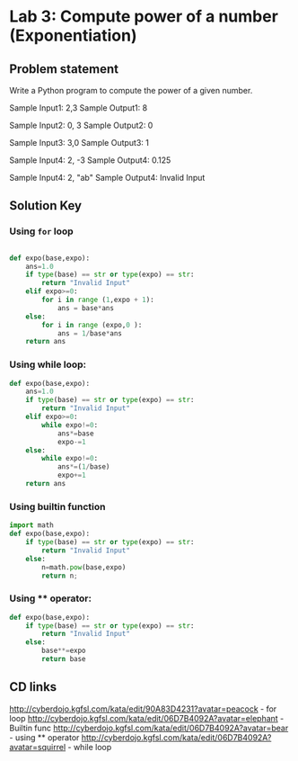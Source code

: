 # Lab 3: Compute power of a number (Exponentiation)

## Problem statement

Write a Python program to compute the power of a given number.

Sample Input1: 2,3
Sample Output1: 8

Sample Input2: 0, 3
Sample Output2: 0

Sample Input3: 3,0
Sample Output3: 1 
	
Sample Input4: 2, -3
Sample Output4: 0.125

Sample Input4: 2, "ab"
Sample Output4: Invalid Input

## Solution Key

### Using `for` loop

```python

def expo(base,expo):
    ans=1.0
    if type(base) == str or type(expo) == str:
        return "Invalid Input"
    elif expo>=0:
        for i in range (1,expo + 1):
            ans = base*ans
    else:
        for i in range (expo,0 ):
            ans = 1/base*ans
    return ans
```

### Using while loop:

```python 
def expo(base,expo):
    ans=1.0
    if type(base) == str or type(expo) == str:
        return "Invalid Input"
    elif expo>=0:
        while expo!=0:
            ans*=base
            expo-=1
    else:
        while expo!=0:
            ans*=(1/base)
            expo+=1
    return ans
```

### Using builtin function

```python
import math
def expo(base,expo):
    if type(base) == str or type(expo) == str:
        return "Invalid Input"
    else:
        n=math.pow(base,expo)
        return n;
```

### Using ** operator:

```python 
def expo(base,expo):
    if type(base) == str or type(expo) == str:
        return "Invalid Input"
    else:
        base**=expo
        return base
```

## CD links
http://cyberdojo.kgfsl.com/kata/edit/90A83D4231?avatar=peacock - for loop
http://cyberdojo.kgfsl.com/kata/edit/06D7B4092A?avatar=elephant - Builtin func
http://cyberdojo.kgfsl.com/kata/edit/06D7B4092A?avatar=bear - using ** operator
http://cyberdojo.kgfsl.com/kata/edit/06D7B4092A?avatar=squirrel - while loop
